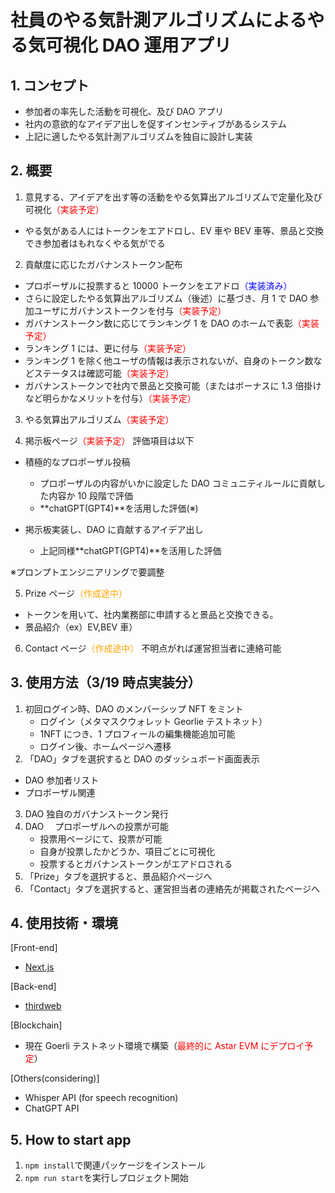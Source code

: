 # 社員のやる気計測アルゴリズムによるやる気可視化 DAO 運用アプリ

## 1. コンセプト

- 参加者の率先した活動を可視化、及び DAO アプリ
- 社内の意欲的なアイデア出しを促すインセンティブがあるシステム
- 上記に適したやる気計測アルゴリズムを独自に設計し実装

## 2. 概要

1. 意見する、アイデアを出す等の活動をやる気算出アルゴリズムで定量化及び可視化<font color = "red">（実装予定）</font>

- やる気がある人にはトークンをエアドロし、EV 車や BEV 車等、景品と交換でき参加者はもれなくやる気がでる

2. 貢献度に応じたガバナンストークン配布

- プロポーザルに投票すると 10000 トークンをエアドロ<font color = "blue">（実装済み）</font>
- さらに設定したやる気算出アルゴリズム（後述）に基づき、月 1 で DAO 参加ユーザにガバナンストークンを付与<font color = "red">（実装予定）</font>
- ガバナンストークン数に応じてランキング 1 を DAO のホームで表彰<font color = "red">（実装予定）</font>
- ランキング 1 には、更に付与<font color = "red">（実装予定）</font>
- ランキング 1 を除く他ユーザの情報は表示されないが、自身のトークン数などステータスは確認可能<font color = "red">（実装予定）</font>
- ガバナンストークンで社内で景品と交換可能（またはボーナスに 1.3 倍掛けなど明らかなメリットを付与）<font color = "red">（実装予定）</font>

3. やる気算出アルゴリズム<font color = "red">（実装予定）</font>

4. 掲示板ページ<font color = "red">（実装予定）</font>
   評価項目は以下

- 積極的なプロポーザル投稿

  - プロポーザルの内容がいかに設定した DAO コミュニティルールに貢献した内容か 10 段階で評価
  - **chatGPT(GPT4)**を活用した評価(※)

- 掲示板実装し、DAO に貢献するアイデア出し
  - 上記同様**chatGPT(GPT4)**を活用した評価

※プロンプトエンジニアリングで要調整

5. Prize ページ<font color = "orange">（作成途中）</font>

- トークンを用いて、社内業務部に申請すると景品と交換できる。
- 景品紹介（ex）EV,BEV 車）

6. Contact ページ<font color = "orange">（作成途中）</font>
   不明点がれば運営担当者に連絡可能

## 3. 使用方法（3/19 時点実装分）

1. 初回ログイン時、DAO のメンバーシップ NFT をミント
   - ログイン（メタマスクウォレット Georlie テストネット）
   - 1NFT につき、1 プロフィールの編集機能追加可能
   - ログイン後、ホームページへ遷移
2. 「DAO」タブを選択すると DAO のダッシュボード画面表示

- DAO 参加者リスト
- プロポーザル関連

3. DAO 独自のガバナンストークン発行
4. DAO 　プロポーザルへの投票が可能
   - 投票用ページにて、投票が可能
   - 自身が投票したかどうか、項目ごとに可視化
   - 投票するとガバナンストークンがエアドロされる
5. 「Prize」タブを選択すると、景品紹介ページへ
6. 「Contact」タブを選択すると、運営担当者の連絡先が掲載されたページへ

## 4. 使用技術・環境

[Front-end]

- [Next.js](https://nextjs.org/)

[Back-end]

- [thirdweb](https://thirdweb.com/)

[Blockchain]

- 現在 Goerli テストネット環境で構築（<font color="red">最終的に Astar EVM にデプロイ予定</font>）

[Others(considering)]

- Whisper API (for speech recognition)
- ChatGPT API

## 5. How to start app

1. `npm install`で関連パッケージをインストール
2. `npm run start`を実行しプロジェクト開始
